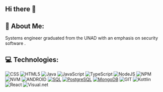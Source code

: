 ## Hi there 👋

<!--
**angCF/angCF** is a ✨ _special_ ✨ repository because its `README.md` (this file) appears on your GitHub profile.

Here are some ideas to get you started:

- 🔭 I’m currently working on ...
- 🌱 I’m currently learning ...
- 👯 I’m looking to collaborate on ...
- 🤔 I’m looking for help with ...
- 💬 Ask me about ...
- 📫 How to reach me: ...
- 😄 Pronouns: ...
- ⚡ Fun fact: ...
-->
## 💫 About Me:
Systems engineer graduated from the UNAD with an emphasis on security software .

## 💻 Technologies:
![CSS](https://img.shields.io/badge/css-0E84C5?style=for-the-badge&logo=css3&logoColor=#0E84C5) 
![HTML5](https://img.shields.io/badge/html5-%23E34F26.svg?style=for-the-badge&logo=html5&logoColor=white) 
![Java](https://img.shields.io/badge/Java-blue?style=for-the-badge&logo=coffeescript&logoColor=white&labelColor=#blue)
![JavaScript](https://img.shields.io/badge/javascript-%23323330.svg?style=for-the-badge&logo=javascript&logoColor=%23F7DF1E) 
![TypeScript](https://img.shields.io/badge/typescript-%23007ACC.svg?style=for-the-badge&logo=typescript&logoColor=white)
![NodeJS](https://img.shields.io/badge/node.js-6DA55F?style=for-the-badge&logo=node.js&logoColor=white)
![NPM](https://img.shields.io/badge/npm-black?style=for-the-badge&logo=npm&logoColor=white&labelColor=#black)
![NVM](https://img.shields.io/badge/nvm-green?style=for-the-badge&logo=nvm&logoColor=black&labelColor=#green)
![ANDROID](https://img.shields.io/badge/android-%2320232a.svg?style=for-the-badge&logo=android&logoColor=%a4c639)
[![SQL](https://img.shields.io/badge/SQL-blue?style=for-the-badge&logo=sql&logoColor=white&labelColor=101010)]()
[![PostgreSQL](https://img.shields.io/badge/PostgreSQL-558BB2?style=for-the-badge&logo=postgresql&logoColor=white&labelColor=#558BB2)]()
[![MongoDB](https://img.shields.io/badge/MongoDB-gren?style=for-the-badge&logo=mongodb&logoColor=white&labelColor=gren)]()
![GIT](https://img.shields.io/badge/Git-fc6d26?style=for-the-badge&logo=git&logoColor=white)
![Kottlin](https://img.shields.io/badge/Kotlin-FFFFFF?style=for-the-badge&logo=Kotlin&logoColor=green)
![React](https://img.shields.io/badge/React-000000?style=for-the-badge&logo=React&logoColor=green)
![Visual.net](https://img.shields.io/badge/Visual.net-0F00F0?style=for-the-badge&logo=Visual.net&logoColor=green)
